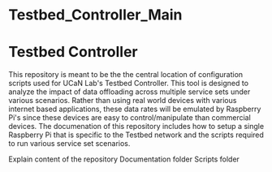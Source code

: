 # Testbed_Controller_Main
# Testbed Controller
This repository is meant to be the the central location of configuration scripts used for UCaN Lab's Testbed Controller. This tool is designed to analyze the impact of data offloading across multiple service sets under various scenarios. Rather than using real world devices with various internet based applications, these data rates will be emulated by Raspberry Pi's since these devices are easy to control/manipulate than commercial devices. The documenation of this repository includes how to setup a single Raspberry Pi that is specific to the Testbed network and the scripts required to run various service set scenarios.

Explain content of the repository 
Documentation folder 
Scripts folder
